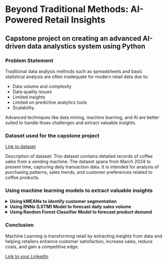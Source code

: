 # Beyond Traditional Methods: AI-Powered Retail Insights

## Capstone project on creating an advanced AI-driven data analystics system using Python

### Problem Statement
Traditional data analysis methods such as spreadsheets and basic statistical analysis are often inadequate for modern retail data due to:
- Data volume and complexity
- Data quality issues
- Limited insights
- Limited on predictive analytics tools
- Scalability.

Advanced techniques like data mining, machine learning, and AI are better suited to handle thses challenges and extract valuable insights.

### Dataset used for the capstone project
[Link to dataset](https://www.kaggle.com/datasets/ihelon/coffee-sales/data)

Description of dataset:
This dataset contains detailed records of coffee sales from a vending machine. The dataset spans from March 2024 to present time, capturing daily transaction data. It is intended for analysis of purchasing patterns, sales trends, and customer preferences related to coffee products.

### Using machine learning models to extract valuable insights

<details>
<summary><b>Using kMEANs to identify customer segmentation</b></summary>

<img width="456" alt="image" src="https://github.com/user-attachments/assets/fef1d277-e73b-48df-8d26-7456fbf5c988">

Screenshot of elbow plot

Based on the elbow plot, decided on k value equal to 3 because it is where the SSE begins to flatten out and see an inflection point. 

<img width="488" alt="image" src="https://github.com/user-attachments/assets/0d053ae4-1231-4611-865d-b95bb992b9b2">

Screenshot of kMeans scatterplot


**Scatterplot Observation**

The scatter plot illustrates the relationship between average spending and purchase frequency for a group of customer. Each dot represents a customer, with its position on the graph determined by their average spending and purchase frequency. 

**Left cluster:**
This cluster likely to represents customers who make infrequent but high-value purchases. They might be looking for premium coffee and are willing to pay a premium price. However, there is also some distinct customers on the bottom of this cluster buying low-value purchase in the group.

**Middle cluster:**
This cluster likely to represents customer who are regular buyers and are willing to spend a moderate amount on the coffee. They might be looking for value and convenience.

**Right cluster:**
This cluster likely to represents a mix of customers who are either high-value buyers or regular buyers seeking value. They are both highly engaged and frequent customers. 

**Overall conclusion:**
The clusters might also represent different stages of customer lifecycle. For example, the left cluster could represent new customers or customers who happened to passby the vending machine, while middle and right clusters could represent loyal and repeat customer. 

**Why choose kMeans Model?**

It is a popular choice for customer segmentation due to it simplicity, efficiency and scalability. It automatically group customer based on their similarity in terms of the calculated metrics. 

</details>

<details>
<summary><b>Using RNNs (LSTM) Model to forecast daily sales volume</b></summary>

<img width="442" alt="image" src="https://github.com/user-attachments/assets/954028d4-187c-4482-9860-83fbefd3aba7">

Screenshot of LSTM Model

Model's RMSE score: 112.41933002358847


**LSTM Chart Observation**

The chart shows the actual vs. predicted values of the sales amount for each day. 

**Overall performance:**
The model shows a moderate level of accuracy in predicting the value. There is a clear trend that the model follows but there are also noticeable deviations between the actual and predicted values. The RMSE value of 112.42 indicates that the model's predictions are, on average, off by about $112.42 from the actual value. 

**Specific observation:**
The model tends to underpredict the peaks and overpredict the troughs. There are a few instances where the model's prediction deviate significantly from the actual values. The model seems to struggle with capturing the sharp fluctuations in the data. 

**Conclusion:**
The model demonsrates moderate accuracy in predicting values. However, there are areas where the model could be improved, such as capturing sharp fluctations and reducing the overall prediction error. 

**Why choose LSTM model?**

LSTM is specialized RNN well-suited for time series forecasting due to its ability to handle long-term dependencies. It uses "gates" to control information flow and avoids the vanishing gradient problem, making it ideal for capturing trends, seasonality and complex pattern. 

</details>

<details>
<summary><b>Using Random Forest Classifier Model to forecast product demand</b></summary>

<img width="415" alt="image" src="https://github.com/user-attachments/assets/9e49730c-4ca6-4b2b-a652-4595a7fbd896">

Screenshot of RFC Model Prediction

![image](https://github.com/user-attachments/assets/dbfef955-fe05-4ee4-a92a-dc1ede840dcd)

Screenshot of RFC Model Classification Report


**Obervation on the Random Forecast Classification Model**

**Overall performance:**
The model achieves and overall accuracy of 73%, indicating that it correctly predicts the coffee order in approximately 73% of the cases. The macro average of precision, recall, and F1-score is 0.60, 0.61, and 0.60 respectively, suggesting that the model's performance is relatively balanced across different classes. 

**Class-wise performance:**
Class 0 has the highest precision and recall, indicating that the model is accurate in predicting this class. Class 3 has a precision and recall of 0, suggesting that the model is unable to correctly predict any instances of this class. Other classes exhibit varying levels of precision and recall, with some performing better than others. 

**Conclusion:**
The RFC model demonstrates moderate accuracy in predicting coffee orders. While the model performs well for some classes, it struggles with other, particularly class 3.

**Why choose RFC model?**

RFC has the ability to handle non-linear relationships, providing feature importance, and reduce overfitting. It's suitable for complex data, handles missing values well, and can be applied to large datasets.

</details>

### Conclusion
Machine Learning is transforming retail by extracting insights from data and helping retailers enhance customer satisfaction, increase sales, reduce costs, and gain a competitive edge.

[Link to your LinkedIn](https://www.linkedin.com/in/lizz-tan-li-ying-59639910b/)
